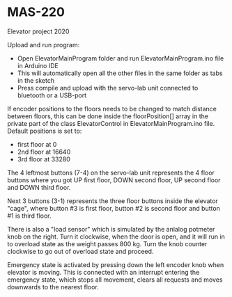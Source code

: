# MAS-220
Elevator project 2020

Upload and run program:  

-   Open ElevatorMainProgram folder and run ElevatorMainProgram.ino file in Arduino IDE  
-   This will automatically open all the other files in the same folder as tabs in the sketch  
-   Press compile and upload with the servo-lab unit connected to bluetooth or a USB-port    
  
  
If encoder positions to the floors needs to be changed to match distance between floors, this can be done inside the floorPosition[] array in the private part of the class ElevatorControl in ElevatorMainProgram.ino file. Default positions is set to: 
-   first floor at 0
-   2nd floor at 16640
-   3rd floor at 33280  
  
  
The 4 leftmost buttons (7-4) on the servo-lab unit represents the 4 floor buttons where you got UP first floor, DOWN second floor, UP second floor and DOWN third floor.  
  
  
Next 3 buttons (3-1) represents the three floor buttons inside the elevator "cage", where button #3 is first floor, button #2 is second floor and button #1 is third floor.
  
  
There is also a "load sensor" which is simulated by the anlalog potmeter knob on the right. Turn it clockwise, when the door is open, and it will run in to overload state as the weight passes 800 kg. Turn the knob counter clockwise to go out of overload state and proceed.
  
  
Emergency state is activated by pressing down the left encoder knob when elevator is moving. This is connected with an interrupt entering the emergency state, which stops all movement, clears all requests and moves downwards to the nearest floor.
  
